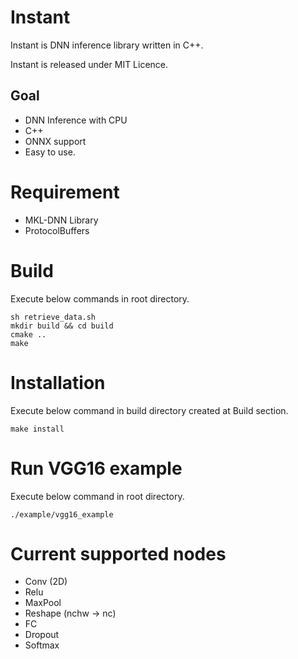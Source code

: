 # Instant

Instant is DNN inference library written in C++.

Instant is released under MIT Licence.

## Goal

- DNN Inference with CPU
- C++
- ONNX support
- Easy to use.

# Requirement

- MKL-DNN Library
- ProtocolBuffers

# Build

Execute below commands in root directory.

```
sh retrieve_data.sh
mkdir build && cd build
cmake ..
make
```

# Installation

Execute below command in build directory created at Build section.

```
make install
```

# Run VGG16 example

Execute below command in root directory.

```
./example/vgg16_example
```

# Current supported nodes

- Conv (2D)
- Relu
- MaxPool
- Reshape (nchw -> nc)
- FC
- Dropout
- Softmax

